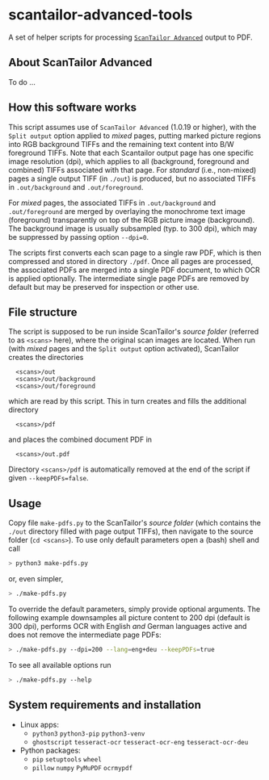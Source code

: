 # scantailor-advanced-tools

A set of helper scripts for processing [`ScanTailor Advanced`](https://github.com/ScanTailor-Advanced/scantailor-advanced) 
output to PDF.

## About ScanTailor Advanced

To do ...

## How this software works

This script assumes use of `ScanTailor Advanced` (1.0.19 or higher), with
the `Split output` option applied to *mixed* pages, putting marked picture regions into RGB background TIFFs
and the remaining text content into B/W foreground TIFFs.
Note that each Scantailor output page has one specific image resolution (dpi), which applies
to all (background, foreground and combined) TIFFs associated with that page. 
For *standard* (i.e., non-mixed) pages a single output TIFF (in `./out`) is produced, but no 
associated TIFFs in `.out/background` and
`.out/foreground`.

For *mixed* pages, the associated TIFFs in `.out/background` and `.out/foreground` are merged by overlaying
the monochrome text image (foreground) transparently on top of the RGB picture image (background).
The background image is usually subsampled (typ. to 300 dpi), which may be suppressed by passing
option `--dpi=0`.

The scripts first converts each scan page to a single raw PDF, which is then compressed and stored in 
directory `./pdf`. Once all pages are processed, the associated PDFs are merged into a single PDF document,
to which OCR is applied optionally. The intermediate single page PDFs are removed by default but may be preserved
for inspection or other use.

## File structure

The script is supposed to be run inside ScanTailor's *source folder* (referred to as `<scans>` here), 
where the original scan images are located.
When run (with *mixed* pages and the `Split output` option activated), ScanTailor creates the directories
```
  <scans>/out
  <scans>/out/background
  <scans>/out/foreground
```
which are read by this script. This in turn creates and fills the additional directory
```
  <scans>/pdf
```
and places the combined document PDF in
```
  <scans>/out.pdf
```
Directory `<scans>/pdf` is automatically removed at the end of the script if given `--keepPDFs=false`.

## Usage

Copy file `make-pdfs.py` to the ScanTailor's *source folder* (which contains the `./out` directory
filled with page output TIFFs),
then navigate to the source folder (`cd <scans>`).
To use only default parameters open a (bash) shell and call
```bash
> python3 make-pdfs.py
```
or, even simpler,
```bash
> ./make-pdfs.py
```
To override the default parameters, simply provide optional arguments.
The following example downsamples all picture content to 200 dpi (default is 300 dpi),
performs OCR with English *and* German languages active and does not remove the intermediate
page PDFs:
```bash
> ./make-pdfs.py --dpi=200 --lang=eng+deu --keepPDFs=true
```
To see all available options run
```bash
> ./make-pdfs.py --help
```

## System requirements and installation
* Linux apps:
  + `python3` `python3-pip` `python3-venv`
  + `ghostscript` `tesseract-ocr` `tesseract-ocr-eng` `tesseract-ocr-deu`
* Python packages:
  + `pip` `setuptools` `wheel`
  + `pillow` `numpy` `PyMuPDF` `ocrmypdf`
